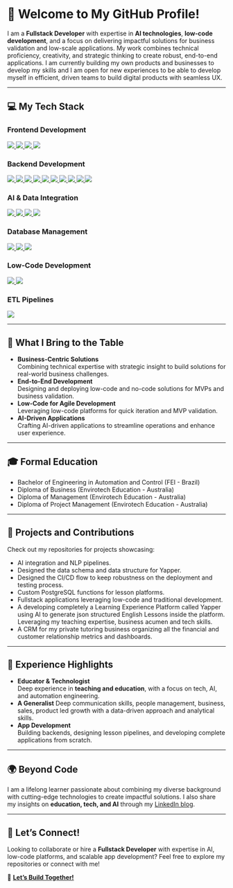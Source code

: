 # 👋 Welcome to My GitHub Profile!

I am a **Fullstack Developer** with expertise in **AI technologies**, **low-code development**, and a focus on delivering impactful solutions for business validation and low-scale applications. My work combines technical proficiency, creativity, and strategic thinking to create robust, end-to-end applications. I am currently building my own products and businesses to develop my skills and I am open for new experiences to be able to develop myself in efficient, driven teams to build digital products with seamless UX.

---


<h2>💻 My Tech Stack</h2>

<!-- Frontend Development Section -->
<h3>Frontend Development</h3>
<p>
  <a href="https://flutter.dev/">
    <img src="https://img.shields.io/badge/Flutter-02569B?style=for-the-badge&logo=flutter&logoColor=white" />
  </a>
  <a href="https://flutterflow.io/">
    <img src="https://img.shields.io/badge/FlutterFlow-0A84FF?style=for-the-badge&logo=flutter&logoColor=white" />
  </a>
  <a href="https://developer.mozilla.org/en-US/docs/Web/CSS">
    <img src="https://img.shields.io/badge/CSS-1572B6?style=for-the-badge&logo=css3&logoColor=white" />
  </a>
  <a href="https://developer.mozilla.org/en-US/docs/Web/HTML">
    <img src="https://img.shields.io/badge/HTML-E34F26?style=for-the-badge&logo=html5&logoColor=white" />
  </a>
</p>

<!-- Backend Development Section -->

<h3>Backend Development</h3>
<p>
  <a href="https://www.postgresql.org/">
    <img src="https://img.shields.io/badge/PostgreSQL-336791?style=for-the-badge&logo=postgresql&logoColor=white" />
  </a>
  <a href="https://www.typescriptlang.org/">
    <img src="https://img.shields.io/badge/TypeScript-3178C6?style=for-the-badge&logo=typescript&logoColor=white" />
  </a>
  <a href="https://dart.dev/">
    <img src="https://img.shields.io/badge/Dart-0175C2?style=for-the-badge&logo=dart&logoColor=white" />
  </a>
  <a href="https://developer.mozilla.org/en-US/docs/Web/JavaScript">
    <img src="https://img.shields.io/badge/JavaScript-F7DF1E?style=for-the-badge&logo=javascript&logoColor=black" />
  </a>
  <a href="https://en.wikipedia.org/wiki/C_(programming_language)">
    <img src="https://img.shields.io/badge/C-00599C?style=for-the-badge&logo=c&logoColor=white" />
  </a>
  <a href="https://isocpp.org/">
    <img src="https://img.shields.io/badge/C++-00599C?style=for-the-badge&logo=cplusplus&logoColor=white" />
  </a>
  <a href="https://firebase.google.com/">
    <img src="https://img.shields.io/badge/Firebase-FFCA28?style=for-the-badge&logo=firebase&logoColor=black" />
  </a>
  <a href="https://supabase.com/">
    <img src="https://img.shields.io/badge/Supabase-3ECF8E?style=for-the-badge&logo=supabase&logoColor=white" />
  </a>
  <a href="#">
    <img src="https://img.shields.io/badge/Edge%20Functions-1E90FF?style=for-the-badge&logo=cloudflare&logoColor=white" />
  </a>
  <a href="https://www.python.org/">
    <img src="https://img.shields.io/badge/Python-3776AB?style=for-the-badge&logo=python&logoColor=white" />
  </a>
</p>

<!-- AI & Data Integration Section -->
<h3>AI & Data Integration</h3>
<p>
  <a href="https://www.langchain.com/">
    <img src="https://img.shields.io/badge/LangChain-FF5733?style=for-the-badge&logo=langchain&logoColor=white" />
  </a>
  <a href="https://langflow.org/">
    <img src="https://img.shields.io/badge/LangFlow-681DFF?style=for-the-badge&logo=web&logoColor=white" />
  </a>
  <a href="https://buildship.dev/">
    <img src="https://img.shields.io/badge/Buildship-FF6F61?style=for-the-badge&logo=gradle&logoColor=white" />
  </a>
  <a href="#">
    <img src="https://img.shields.io/badge/Prompt%20Engineering-FFCC00?style=for-the-badge&logo=openai&logoColor=black" />
  </a>
</p>

<!-- Database Management Section -->
<h3>Database Management</h3>
<p>
  <a href="https://www.postgresql.org/">
    <img src="https://img.shields.io/badge/PostgreSQL-336791?style=for-the-badge&logo=postgresql&logoColor=white" />
  </a>
  <a href="https://www.sqlite.org/index.html">
    <img src="https://img.shields.io/badge/SQLite-003B57?style=for-the-badge&logo=sqlite&logoColor=white" />
  </a>
  <a href="#">
    <img src="https://img.shields.io/badge/ORM-808080?style=for-the-badge&logo=database&logoColor=white" />
  </a>
</p>

<!-- Low-Code Development Section -->
<h3>Low-Code Development</h3>
<p>
  <a href="https://flutterflow.io/">
    <img src="https://img.shields.io/badge/FlutterFlow-0A84FF?style=for-the-badge&logo=flutter&logoColor=white" />
  </a>
  <a href="https://supabase.com/">
    <img src="https://img.shields.io/badge/Supabase-3ECF8E?style=for-the-badge&logo=supabase&logoColor=white" />
  </a>
</p>

<!-- ETL Pipelines Section -->
<h3>ETL Pipelines</h3>
<p>
  <a href="#">
    <img src="https://img.shields.io/badge/ETL-4CAF50?style=for-the-badge&logo=databricks&logoColor=white" />
  </a>
</p>





---

<h2>🚀 What I Bring to the Table</h2>

- **Business-Centric Solutions**  
  Combining technical expertise with strategic insight to build solutions for real-world business challenges.
- **End-to-End Development**  
  Designing and deploying low-code and no-code solutions for MVPs and business validation.  
- **Low-Code for Agile Development**  
  Leveraging low-code platforms for quick iteration and MVP validation.
- **AI-Driven Applications**  
  Crafting AI-driven applications to streamline operations and enhance user experience.  

---

<h2>🎓 Formal Education</h2>

  - Bachelor of Engineering in Automation and Control (FEI - Brazil)  
  - Diploma of Business (Envirotech Education - Australia)
  - Diploma of Management (Envirotech Education - Australia)
  - Diploma of Project Management (Envirotech Education - Australia)

---

<h2>🌟 Projects and Contributions</h2>

Check out my repositories for projects showcasing:  
- AI integration and NLP pipelines.
- Designed the data schema and data structure for Yapper.
- Designed the CI/CD flow to keep robustness on the deployment and testing process.  
- Custom PostgreSQL functions for lesson platforms.  
- Fullstack applications leveraging low-code and traditional development.
- A developing completely a Learning Experience Platform called Yapper using AI to generate json structured English Lessons inside the platform. Leveraging my teaching expertise, business acumen and tech skills.
- A CRM for my private tutoring business organizing all the financial and customer relationship metrics and dashboards.  

---

<h2>💼 Experience Highlights</h2>

- **Educator & Technologist**  
  Deep experience in **teaching and education**, with a focus on tech, AI, and automation engineering.
- **A Generalist**
  Deep communication skills, people management, business, sales, product led growth with a data-driven approach and analytical skills.  
- **App Development**  
  Building backends, designing lesson pipelines, and developing complete applications from scratch.


---

<h2>🌍 Beyond Code</h2>

I am a lifelong learner passionate about combining my diverse background with cutting-edge technologies to create impactful solutions. I also share my insights on **education, tech, and AI** through my [LinkedIn blog](https://www.linkedin.com/in/paulosasakicymbaum/recent-activity/articles/).

---

## 🤝 Let’s Connect!

Looking to collaborate or hire a **Fullstack Developer** with expertise in AI, low-code platforms, and scalable app development? Feel free to explore my repositories or connect with me!

💌 **[Let’s Build Together!](mailto:paulo.cymbaum@gmail.com)**
